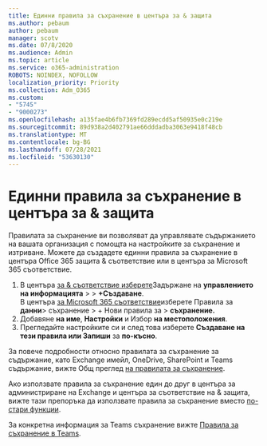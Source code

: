```yaml
---
title: Единни правила за съхранение в центъра за & защита
ms.author: pebaum
author: pebaum
manager: scotv
ms.date: 07/8/2020
ms.audience: Admin
ms.topic: article
ms.service: o365-administration
ROBOTS: NOINDEX, NOFOLLOW
localization_priority: Priority
ms.collection: Adm_O365
ms.custom:
- "5745"
- "9000273"
ms.openlocfilehash: a135fae4b6fb7369fd289ecdd5af50935e0c219e
ms.sourcegitcommit: 89d938a2d402791ae66dddadba3063e9418f48cb
ms.translationtype: MT
ms.contentlocale: bg-BG
ms.lasthandoff: 07/28/2021
ms.locfileid: "53630130"
---
```

# <a name="unified-retention-policies-in-the-security--compliance-center"></a>Единни правила за съхранение в центъра за & защита

Правилата за съхранение ви позволяват да управлявате съдържанието на вашата организация с помощта на настройките за съхранение и изтриване. Можете да създадете единни правила за съхранение в центъра Office 365 защита & съответствие или в центъра за Microsoft 365 съответствие. 

1. В центъра [за & съответствие изберете](https://go.microsoft.com/fwlink/p/?linkid=2077143)Задържане на **управлението на информацията**  >    >  **+Създаване**. <br/>
    В центъра [за Microsoft 365 съответствие](https://go.microsoft.com/fwlink/p/?linkid=2077149)изберете Правила за **данни**> съхранение > + Нови правила за  >  **съхранение.**
2. Добавяне **на име**, **Настройки** и Избор **на местоположения**.
3. Прегледайте настройките си и след това изберете **Създаване на тези правила или Запиши** за **по-късно**.  
      
За повече подробности относно правилата за съхранение за съдържание, като Exchange имейл, OneDrive, SharePoint и Teams съдържание, вижте Общ преглед [на правилата за съхранение](https://go.microsoft.com/fwlink/?linkid=2127785).  
    
Ако използвате правила за съхранение един до друг в центъра за администриране на Exchange и центъра за съответствие на & защита, вижте тази препоръка да използвате правила за съхранение вместо [по-стари функции](/microsoft-365/compliance/retention-policies#use-a-retention-policy-instead-of-older-features).  
    
За конкретна информация за Teams съхранение вижте [Правила за съхранение в Teams](/microsoftteams/retention-policies).